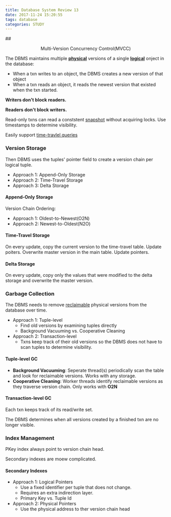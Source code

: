```yaml
---
title: Database System Review 13
date: 2017-11-24 15:20:55
tags: database
categories: STUDY
---
```

##<center> Multi-Version Concurrency Control(MVCC) </center>

The DBMS maintains multiple <u>**physical**</u> versions of a single <u>**logical**</u> onject in the database:

- When a txn writes to an object, the DBMS creates a new version of that object
- When a txn reads an object, it reads the newest version that existed when the txn started.

**Writers don't block readers.**

**Readers don't block writers.**

Read-only txns can read a conststent <u>snapshot</u> without acquiring locks. Use timestamps to determine visibility.

Easily support <u>time-travlel queries</u>

<!--more-->
### Version Storage
Then DBMS uses the tuples' pointer field to create a version chain per logical tuple.

- Approach 1: Append-Only Storage
- Approach 2: Time-Travel Storage
- Approach 3: Delta Storage

#### Append-Only Storage
Version Chain Ordering:

- Approach 1: Oldest-to-Newest(O2N)
- Approach 2: Newest-to-Oldest(N2O)

#### Time-Travel Storage
On every update, copy the current version to the time-travel table. Update poiters. Overwrite master version in the main table. Update pointers.

#### Delta Storage
On every update, copy only the values that were modified to the delta storage and overwrite the master version.

### Garbage Collection
The DBMS needs to remove <u>reclaimable</u> physical versions from the database over time.

- Approach 1: Tuple-level
	- Find old versions by examining tuples directly
	- Background Vacuuming vs. Cooperative Cleaning
- Approach 2: Transaction-level
	- Txns keep track of their old versions so the DBMS does not have to scan tuples to determine visibility.

#### Tuple-level GC
- **Background Vacuuming**: Seperate thread(s) periodically scan the table and look for reclaimable versions. Works with any storage.
- **Cooperative Cleaning**: Worker threads identify reclaimable versions as they traverse version chain. Only works with **O2N**

#### Transaction-level GC
Each txn keeps track of its read/write set.

The DBMS determines when all versions created by a finished txn are no longer visible.

### Index Management
PKey index always point to version chain head.

Secondary indexes are moew complicated.

#### Secondary Indexes
- Approach 1: Logical Pointers
	- Use a fixed identifier per tuple that does not change.
	- Requires an extra indirection layer.
	- Primary Key vs. Tuple Id
- Approach 2: Physical Pointers
	- Use the physical address to ther version chain head
